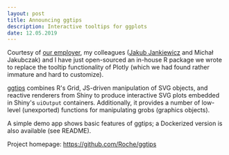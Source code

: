 ```yaml
---
layout: post
title: Announcing ggtips
description: Interactive tooltips for ggplots
date: 12.05.2019
---
```


Courtesy of [our employer](https://www.roche.com/), my colleagues ([Jakub Jankiewicz](https://jcubic.pl) and Michał Jakubczak) and I have just open-sourced an in-house R package we wrote to replace the tooltip functionality of Plotly (which we had found rather immature and hard to customize).

[ggtips](https://github.com/Roche/ggtips) combines R's Grid, JS-driven manipulation of SVG objects, and reactive renderers from Shiny to produce interactive SVG plots embedded in Shiny's `uiOutput` containers. Additionally, it provides a number of low-level (unexported) functions for manipulating grobs (graphics objects).

A simple demo app shows basic features of ggtips; a Dockerized version is also available (see README).

Project homepage: <https://github.com/Roche/ggtips>
